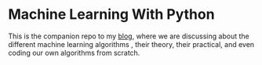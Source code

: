 # Machine Learning With Python

This is the companion repo to my [blog](https://justdvnsh.github.io), where we are discussing about the different machine learning algorithms , their theory, their practical, and even coding our own algorithms from scratch.